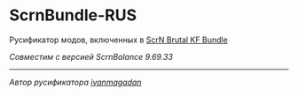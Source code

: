 # ScrnBundle-RUS
Русификатор модов, включенных в [ScrN Brutal KF Bundle](https://steamcommunity.com/groups/ScrNBalance/discussions/2/483368526570475472/)

*Совместим с версией ScrnBalance 9.69.33*

---
*Автор русификатора [ivanmagadan](https://steamcommunity.com/id/ivanmagadan/)*
